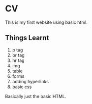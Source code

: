 # CV
This is my first website using basic html.
## Things Learnt
1) p tag
2) br tag
3) hr tag
4) img
5) table
6) forms
7) adding hyperlinks
8) basic css

Basically just the basic HTML.
